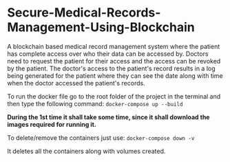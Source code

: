 # Secure-Medical-Records-Management-Using-Blockchain

A blockchain based medical record management system where the patient has complete access over who their data can be accessed by. Doctors need to request the patient for their access and the access can be revoked by the patient. The doctor's access to the patient's record results in a log being generated for the patient where they can see the date along with time when the doctor accessed the patient's records.

To run the docker file go to the root folder of the project in the terminal and then type the following command:
```docker-compose up --build```

**During the 1st time it shall take some time, since it shall download the images required for running it.**

To delete/remove the containers just use:
```docker-compose down -v```

It deletes all the containers along with volumes created.
